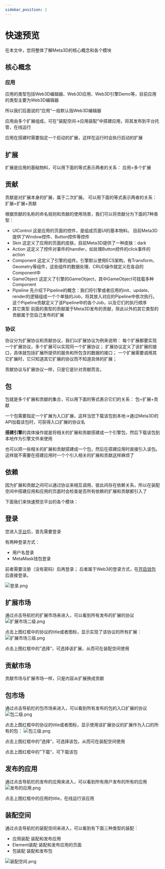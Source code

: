 ```yaml
---
sidebar_position: 2
---
```


# 快速预览

在本文中，您将整体了解Meta3D的核心概念和各个模块


## 核心概念


### 应用

应用的类型包括Web3D编辑器、Web3D应用、Web3D引擎Demo等，目前应用的类型主要为Web3D编辑器

所以我们后面说的“应用”一般默认指Web3D编辑器

应用由多个扩展组成，可在“装配空间->应用装配”中搭建应用，将其发布到平台托管，在线运行

应用在搭建时需要指定一个启动的扩展，这样在运行时会执行启动的扩展

## 扩展

扩展是应用的基础物料，可以用下面的等式表示两者的关系：
应用=多个扩展

## 贡献

贡献是对扩展本身的扩展，属于二次扩展。
可以用下面的等式表示两者的关系：
扩展=扩展+贡献

根据贡献的名称的命名规则和贡献的使用场景，我们可以将贡献分为下面的7种类型：
- UIControl
这是应用的页面的控件，是组成页面UI的基本物料。
目前Meta3D提供了Window控件、Button控件等控件
- Skin
这定义了应用的页面的皮肤，目前Meta3D提供了一种皮肤：dark
- Action
这定义了控件对事件的handler，如处理Button控件的click事件的action
- Component
这定义了引擎的组件。引擎默认使用ECS架构，有Transform、Geometry等组件，这些组件的数据处理、CRUD操作就定义在各自的Component中
- GameObject
这定义了引擎的GameObject，其中GameObject可挂载多种Component
- Pipeline
先介绍下Pipeline的概念：我们将引擎或者应用的init、update、render的逻辑组成一个个单独的Job，将其放入对应的Pipeline中依次执行。
这个Pipeline贡献定义了该Pipeline中的各个Job，以及它们的执行顺序
- 其它类型
前面的类型的贡献属于Meta3D发布的贡献，除此以外的其它类型的贡献属于您自己发布的扩展


### 协议

协议分为扩展协议和贡献协议，我们以扩展协议为例来说明：
每个扩展都要实现一个扩展协议，多个扩展可以实现同一个扩展协议；
扩展协议定义了该扩展的接口，具体就包括扩展所提供的服务和所包含的数据的接口；
一个扩展需要调用其它扩展时，它只知道其它扩展的协议而不知道具体的扩展；

贡献协议与扩展协议一样，只是它是针对贡献而言。



## 包

包就是多个扩展和贡献的集合，可以用下面的等式表示它们的关系：
包=扩展+贡献

一个包需要指定一个扩展为入口扩展，这样当您下载该包到本地->通过Meta3D的API加载该包时，可获得入口扩展的协议名

**搭建引擎**的具体操作就是将相关的扩展和贡献搭建成一个引擎包，然后下载该包到本地作为引擎文件来使用

也可以把一些相关的扩展和贡献搭建成一个包，然后在搭建应用时直接引入该包。这样就不需要在搭建应用时一个个引入相关的扩展和贡献这样麻烦了


## 依赖

因为扩展和贡献之间可以通过协议来相互调用，彼此间存在依赖关系，所以在装配空间中搭建应用和应用的页面时会检查是否所有依赖的扩展和贡献都引入了


下面我们来快速预览平台的各个模块：
## 登录

您进入[平台](https://meta3d-platform-production.4everland.app/)后，首先需要登录

有两种登录方式：

- 用户名登录
- MetaMask钱包登录

前者需要注册（没有密码）后再登录；
后者属于Web3的登录方式，在[开启钱包](https://zhuanlan.zhihu.com/p/112285438)后直接登录。

![登录.png](/img/快速预览/登录.png)


## 扩展市场

通过点击导航栏的扩展市场来进入，可以看到所有发布的扩展的协议
![扩展市场二级.png](/img/快速预览/扩展市场二级.png)

点击上图红框中的协议的title或者图标，显示实现了该协议的所有扩展：
![扩展市场三级.png](/img/快速预览/扩展市场三级.png)

点击上图红框中的”选择“，可选择该扩展，从而可在装配空间使用


## 贡献市场

贡献市场与扩展市场一样，只是内容从扩展换成贡献

## 包市场

通过点击导航栏的包市场来进入，可以看到所有发布的包的入口扩展的协议
![包二级.png](/img/快速预览/包二级.png)

点击上图红框中的协议的title或者图标，显示使用该扩展协议的扩展作为入口的所有的包：
![包三级.png](/img/快速预览/包三级.png)

点击上图红框中的”选择“，可选择该包，从而可在装配空间使用

点击上图红框中的”下载“，可下载该包



## 发布的应用

通过点击导航栏的发布的应用来进入，可以看到所有用户发布的所有的应用
![发布的应用.png](/img/快速预览/发布的应用.png)

点击上图红框中的应用的title，在线运行该应用


## 装配空间


通过点击导航栏的装配空间来进入，可以看到有下面三种类型的装配：
- 应用装配
装配和发布应用
- Element装配
装配和发布应用的页面
- 包装配
装配和发布包

![装配空间.png](/img/快速预览/装配空间.png)